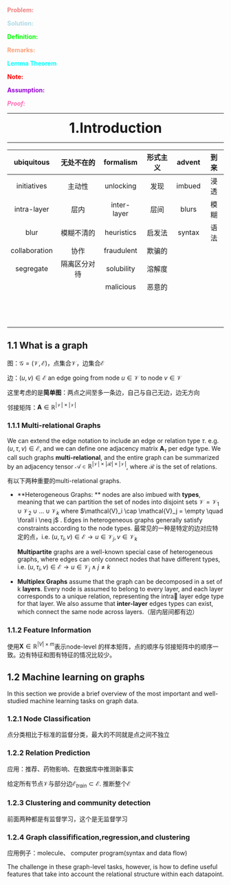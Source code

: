 <font color=LightCoral>**Problem:**</font>

<font color=LightBlue >**Solution:**</font>

<font color=Lime  >**Definition:**</font>

<font color=LightSalmon >**Remarks:**</font>

<font color=Aqua >**Lemma Theorem**</font>

<font color=Red >**Note:**</font>

<font color=DarkViolet >**Assumption:**</font>

<font color=HotPink >***Proof:***</font>

---

<center> <font size=6 ><b>1.Introduction</b></font></center> 

---



|  ubiquitous   |  无处不在的  |  formalism  | 形式主义 | advent | 到来 |
| :-----------: | :----------: | :---------: | :------: | :----: | :--: |
|  initiatives  |    主动性    |  unlocking  |   发现   | imbued | 浸透 |
|  intra-layer  |     层内     | inter-layer |   层间   | blurs  | 模糊 |
|     blur      |  模糊不清的  | heuristics  |  启发法  | syntax | 语法 |
| collaboration |     协作     | fraudulent  |  欺骗的  |        |      |
|   segregate   | 隔离区分对待 | solubility  |  溶解度  |        |      |
|               |              |  malicious  |  恶意的  |        |      |
|               |              |             |          |        |      |
|               |              |             |          |        |      |
|               |              |             |          |        |      |
|               |              |             |          |        |      |
|               |              |             |          |        |      |
|               |              |             |          |        |      |
|               |              |             |          |        |      |
|               |              |             |          |        |      |
|               |              |             |          |        |      |
|               |              |             |          |        |      |
|               |              |             |          |        |      |
|               |              |             |          |        |      |
|               |              |             |          |        |      |

## 



## 1.1 What is a graph

图：$\mathcal{G } = (\mathcal{V,E})$，点集合$\mathcal{V}$，边集合$\mathcal{E}$

边：$(u,v) \in \mathcal{E}$  an edge going from node $u \in \mathcal{V}$  to node $v \in \mathcal{V}$ 

这里考虑的是**简单图**：两点之间至多一条边，自己与自己无边，边无方向

邻接矩阵：$\pmb{A} \in \mathbb{R}^{|\mathcal{V}| \times |\mathcal{V}|}$

### 1.1.1 Multi-relational Graphs

We can extend the edge notation to include an edge or relation type $\tau$. e.g. $(u,\tau,v) \in \mathcal{E}$,  and we can define one adjacency matrix $\pmb{A}_\tau$ per edge type.  We call such graphs **multi-relational**, and the entire graph can be summarized by an adjacency tensor $\mathcal{A} \in \mathbb{R}^{|\mathcal{V}| \times |\mathcal{R}| \times |\mathcal{V}|}$, where $\mathcal{R}$ is the set of relations.

有以下两种重要的multi-relational graphs.

- **Heterogeneous Graphs: ** nodes are also imbued with **types**, meaning that we can partition the set of nodes into disjoint sets $\mathcal{V} = \mathcal{V}_1 \cup \mathcal{V}_2 \cup...\cup \mathcal{V}_k$ where $\mathcal{V}_i \cap \mathcal{V}_j = \empty \quad \forall i \neq j$ . Edges in heterogeneous graphs generally satisfy constraints according to the node types. 最常见的一种是特定的边对应特定的点，i.e. $(u,\tau_i,v) \in \mathcal{E} \rightarrow u \in \mathcal{V}_j , v \in \mathcal{V}_k$

  **Multipartite** graphs are a well-known special case of heterogeneous graphs, where edges can only connect nodes that have different types, i.e. $(u,\tau_i,v) \in \mathcal{E} \rightarrow u \in \mathcal{V}_j \land  j \neq k$

- **Multiplex Graphs** assume that the graph can be decomposed in a set of k **layers**.  Every node is assumed to belong to every layer, and each layer corresponds to a unique relation, representing the intra layer edge type for that layer. We also assume that **inter-layer** edges types can exist, which connect the same node across layers.（层内层间都有边）

### 1.1.2 Feature Information

使用$\pmb{X} \in \mathbb{R}^{|V| \times m}$表示node-level 的样本矩阵，点的顺序与邻接矩阵中的顺序一致。边有特征和图有特征的情况比较少。



## 1.2 Machine learning on graphs

In this section we provide a brief overview of the most important and well-studied machine learning tasks on graph data.

### 1.2.1 Node Classification

点分类相比于标准的监督分类，最大的不同就是点之间不独立



### 1.2.2 Relation Prediction

应用：推荐、药物影响、在数据库中推测新事实

给定所有节点$\mathcal{V}$与部分边$\mathcal{E}_{train} \subset \mathcal{E}$. 推断整个$\mathcal{E}$



### 1.2.3 Clustering and community detection

前面两种都是有监督学习，这个是无监督学习



### 1.2.4 Graph classifification,regression,and clustering

应用例子：molecule、 computer program(syntax and data flow)

The challenge in these graph-level tasks, however, is how to define useful features that take into account the relational structure within each datapoint.







